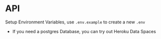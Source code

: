 # API

Setup Environment Variables, use `.env.example` to create a new `.env`

- If you need a postgres Database, you can try out Heroku Data Spaces